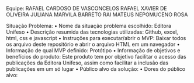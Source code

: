 Equipe:
RAFAEL CARDOSO DE VASCONCELOS
RAFAEL XAVIER DE OLIVEIRA
JULIANA MARVILA BARRETO
RAI MATEUS NEPOMUCENO ROSA

Situação Problema: 
• Nome da situação problema escolhido: Editora Unifeso
• Descrição resumida das tecnologias utilizadas: Github, excel, html, css e javascript
• Instruções para executar/abrir o MVP: Baixar todos os arquivo deste repositório e abrir o arquivo HTML em um navegador
• Informação de qual MVP definido: Protótipo
• Informação de objetivos e benefícios do produto: Este produto tem por objetivo facilitar o acesso das publicações da Editora Unifeso, assim como facilitar a inclusão das publicações em um só lugar
• Público alvo da solução: 
• Dores do público alvo: 
